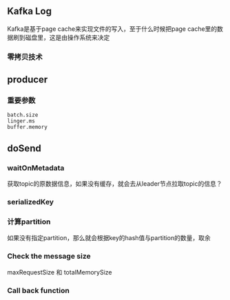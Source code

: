 ## Kafka Log

Kafka是基于page cache来实现文件的写入，至于什么时候把page cache里的数据刷到磁盘里，这是由操作系统来决定

### 零拷贝技术



## producer

### 重要参数

```
batch.size
linger.ms
buffer.memory
```





## doSend

### waitOnMetadata

获取topic的原数据信息，如果没有缓存，就会去从leader节点拉取topic的信息？

### serializedKey

### 计算partition

如果没有指定partition，那么就会根据key的hash值与partition的数量，取余

### Check  the message size 

maxRequestSize 和 totalMemorySize

### Call back function

